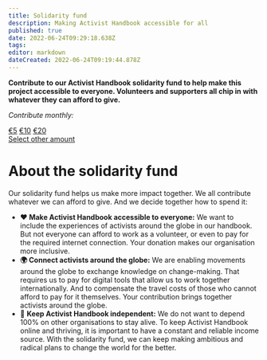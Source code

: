 ```yaml
---
title: Solidarity fund
description: Making Activist Handbook accessible for all
published: true
date: 2022-06-24T09:29:18.638Z
tags: 
editor: markdown
dateCreated: 2022-06-24T09:19:44.878Z
---
```


**Contribute to our Activist Handbook solidarity fund to help make this project accessible to everyone. Volunteers and supporters all chip in with whatever they can afford to give.** 

*Contribute monthly:*
<div class="donations">
  <a href="https://donorbox.org/activisthandbook?default_interval=m&amount=5">€5</a>
  <a href="https://donorbox.org/activisthandbook?default_interval=m&amount=10">€10</a>
  <a href="https://donorbox.org/activisthandbook?default_interval=m&amount=10">€20</a>
</div>
<a href="https://donorbox.org/activisthandbook">Select other amount</a>

# About the solidarity fund

Our solidarity fund helps us make more impact together. We all contribute whatever we can afford to give. And we decide together how to spend it:

-   **❤️ Make Activist Handbook accessible to everyone:** We want to include the experiences of activists around the globe in our handbook. But not everyone can afford to work as a volunteer, or even to pay for the required internet connection. Your donation makes our organisation more inclusive.
-   **🌍 Connect activists around the globe:** We are enabling movements around the globe to exchange knowledge on change-making. That requires us to pay for digital tools that allow us to work together internationally. And to compensate the travel costs of those who cannot afford to pay for it themselves. Your contribution brings together activists around the globe.
-   💪 **Keep Activist Handbook independent:** We do not want to depend 100% on other organisations to stay alive. To keep Activist Handbook online and thriving, it is important to have a constant and reliable income source. With the solidarity fund, we can keep making ambitious and radical plans to change the world for the better.